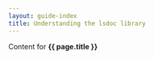 ```yaml
---
layout: guide-index
title: Understanding the lsdoc library
---
```


Content for **{{ page.title }}**
